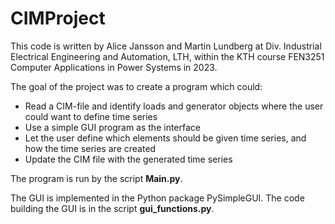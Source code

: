 # CIMProject

This code is written by Alice Jansson and Martin Lundberg at Div. Industrial Electrical Engineering and Automation, LTH, within the KTH course FEN3251 Computer Applications in Power Systems in 2023. 

The goal of the project was to create a program which could:
- Read a CIM-file and identify loads and generator objects where the user could want to define time series
- Use a simple GUI program as the interface
- Let the user define which elements should be given time series, and how the time series are created
- Update the CIM file with the generated time series

The program is run by the script __Main.py__. 

The GUI is implemented in the Python package PySimpleGUI. The code building the GUI is in the script __gui_functions.py__.



